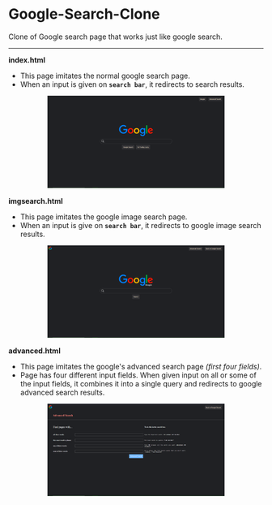 # Google-Search-Clone
Clone of Google search page that works just like google search.

---
__index.html__
- This page imitates the normal google search page. 
- When an input is given on __`search bar`__, it redirects to search results.

<p align="center">
  <img src="./indexss.png" width="350" title="hover text">
</p>

__imgsearch.html__
- This page imitates the google image search page.
- When an input is give on __`search bar`__, it redirects to google image search results. 

<p align="center">
  <img src="./imgss.png" width="350" title="hover text">
</p>

__advanced.html__
- This page imitates the google's advanced search page _(first four fields)_.
- Page has four different input fields. When given input on all or some of the input fields, it combines it into a single query and redirects to google advanced search results. 

<p align="center">
  <img src="./advss.png" width="350" title="hover text">
</p>